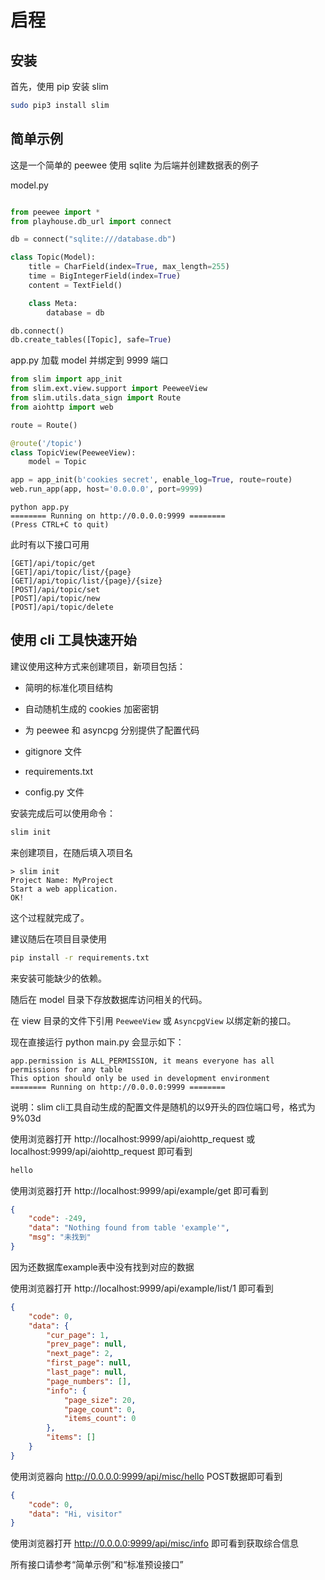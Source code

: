 
# 启程

## 安装

首先，使用 pip 安装 slim

```bash
sudo pip3 install slim
```


## 简单示例

这是一个简单的 peewee 使用 sqlite 为后端并创建数据表的例子

model.py

```python

from peewee import *
from playhouse.db_url import connect

db = connect("sqlite:///database.db")

class Topic(Model):
    title = CharField(index=True, max_length=255)
    time = BigIntegerField(index=True)
    content = TextField()

    class Meta:
        database = db

db.connect()
db.create_tables([Topic], safe=True)
```

app.py 加载 model 并绑定到 9999 端口
```python
from slim import app_init
from slim.ext.view.support import PeeweeView
from slim.utils.data_sign import Route
from aiohttp import web

route = Route()

@route('/topic')
class TopicView(PeeweeView):
    model = Topic

app = app_init(b'cookies secret', enable_log=True, route=route)
web.run_app(app, host='0.0.0.0', port=9999)
```

```shell
python app.py
======== Running on http://0.0.0.0:9999 ========
(Press CTRL+C to quit)
```

此时有以下接口可用

```
[GET]/api/topic/get
[GET]/api/topic/list/{page}
[GET]/api/topic/list/{page}/{size}
[POST]/api/topic/set
[POST]/api/topic/new
[POST]/api/topic/delete
```

## 使用 cli 工具快速开始

建议使用这种方式来创建项目，新项目包括：

* 简明的标准化项目结构

* 自动随机生成的 cookies 加密密钥

* 为 peewee 和 asyncpg 分别提供了配置代码

* gitignore 文件

* requirements.txt

* config.py 文件

安装完成后可以使用命令：

```bash
slim init
```

来创建项目，在随后填入项目名

```
> slim init
Project Name: MyProject
Start a web application.
OK!
```

这个过程就完成了。

建议随后在项目目录使用

```bash
pip install -r requirements.txt
```

来安装可能缺少的依赖。

随后在 model 目录下存放数据库访问相关的代码。

在 view 目录的文件下引用 `PeeweeView` 或 `AsyncpgView` 以绑定新的接口。

现在直接运行 python main.py 会显示如下：

```shell
app.permission is ALL_PERMISSION, it means everyone has all permissions for any table
This option should only be used in development environment
======== Running on http://0.0.0.0:9999 ========
```
说明：slim cli工具自动生成的配置文件是随机的以9开头的四位端口号，格式为 9%03d

使用浏览器打开 http://localhost:9999/api/aiohttp_request 或 localhost:9999/api/aiohttp_request 即可看到

```html
hello
```

使用浏览器打开 http://localhost:9999/api/example/get 即可看到

```json
{
	"code": -249,
	"data": "Nothing found from table 'example'",
	"msg": "未找到"
}
```

因为还数据库example表中没有找到对应的数据

使用浏览器打开 http://localhost:9999/api/example/list/1 即可看到

```json
{
	"code": 0,
	"data": {
		"cur_page": 1,
		"prev_page": null,
		"next_page": 2,
		"first_page": null,
		"last_page": null,
		"page_numbers": [],
		"info": {
			"page_size": 20,
			"page_count": 0,
			"items_count": 0
		},
		"items": []
	}
}
```

使用浏览器向 http://0.0.0.0:9999/api/misc/hello POST数据即可看到

```json
{
	"code": 0,
	"data": "Hi, visitor"
}
```

使用浏览器打开 http://0.0.0.0:9999/api/misc/info 即可看到获取综合信息

所有接口请参考“简单示例”和“标准预设接口”
